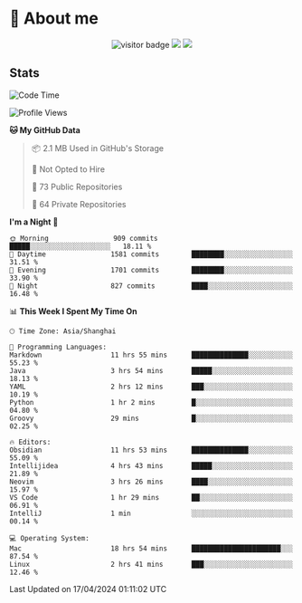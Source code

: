 <!-- ![](https://youpai.roccoshi.top/img/20200804214216.png) -->

# 🧐 About me
 
<p align="center">
<img src="https://visitor-badge.laobi.icu/badge?page_id=Lincest.Lincest&title=hits" alt="visitor badge"/>
<a href="mailto:imroccoshi@gmail.com"><img src="https://img.shields.io/badge/gmail-imroccoshi%40gmail.com-red"></a>
<a href="https://blog.roccoshi.top"><img src="https://img.shields.io/badge/blog-roccoshi-green"></a>
</p>

## Stats

<!--START_SECTION:waka-->
![Code Time](http://img.shields.io/badge/Code%20Time-1%2C069%20hrs%2011%20mins-blue)

![Profile Views](http://img.shields.io/badge/Profile%20Views-2-blue)

**🐱 My GitHub Data** 

> 📦 2.1 MB Used in GitHub's Storage 
 > 
> 🚫 Not Opted to Hire
 > 
> 📜 73 Public Repositories 
 > 
> 🔑 64 Private Repositories 
 > 
**I'm a Night 🦉** 

```text
🌞 Morning                909 commits         █████░░░░░░░░░░░░░░░░░░░░   18.11 % 
🌆 Daytime                1581 commits        ████████░░░░░░░░░░░░░░░░░   31.51 % 
🌃 Evening                1701 commits        ████████░░░░░░░░░░░░░░░░░   33.90 % 
🌙 Night                  827 commits         ████░░░░░░░░░░░░░░░░░░░░░   16.48 % 
```


📊 **This Week I Spent My Time On** 

```text
🕑︎ Time Zone: Asia/Shanghai

💬 Programming Languages: 
Markdown                 11 hrs 55 mins      ██████████████░░░░░░░░░░░   55.23 % 
Java                     3 hrs 54 mins       █████░░░░░░░░░░░░░░░░░░░░   18.13 % 
YAML                     2 hrs 12 mins       ███░░░░░░░░░░░░░░░░░░░░░░   10.19 % 
Python                   1 hr 2 mins         █░░░░░░░░░░░░░░░░░░░░░░░░   04.80 % 
Groovy                   29 mins             █░░░░░░░░░░░░░░░░░░░░░░░░   02.25 % 

🔥 Editors: 
Obsidian                 11 hrs 53 mins      ██████████████░░░░░░░░░░░   55.09 % 
Intellijidea             4 hrs 43 mins       █████░░░░░░░░░░░░░░░░░░░░   21.89 % 
Neovim                   3 hrs 26 mins       ████░░░░░░░░░░░░░░░░░░░░░   15.97 % 
VS Code                  1 hr 29 mins        ██░░░░░░░░░░░░░░░░░░░░░░░   06.91 % 
IntelliJ                 1 min               ░░░░░░░░░░░░░░░░░░░░░░░░░   00.14 % 

💻 Operating System: 
Mac                      18 hrs 54 mins      ██████████████████████░░░   87.54 % 
Linux                    2 hrs 41 mins       ███░░░░░░░░░░░░░░░░░░░░░░   12.46 % 
```


 Last Updated on 17/04/2024 01:11:02 UTC
<!--END_SECTION:waka-->


